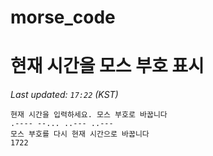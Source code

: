 # morse_code
# 현재 시간을 모스 부호 표시
<!-- MORSE_TIME_START -->
_Last updated: `17:22` (KST)_

```
현재 시간을 입력하세요. 모스 부호로 바꿉니다
.---- --... ..--- ..---
모스 부호를 다시 현재 시간으로 바꿉니다
1722
```
<!-- MORSE_TIME_END -->
